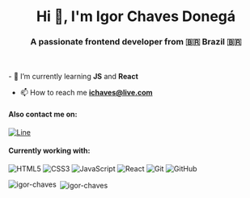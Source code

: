 <h1 align="center">Hi 👋, I'm Igor Chaves Donegá</h1>
<h3 align="center">A passionate frontend developer from 🇧🇷 Brazil 🇧🇷</h3>
<!-- <img align="right" alt="coding" width="300" src="https://private-user-images.githubusercontent.com/105141259/292093986-64e0f297-281f-481f-ad9e-ec00a792138c.jpg?jwt=eyJhbGciOiJIUzI1NiIsInR5cCI6IkpXVCJ9.eyJpc3MiOiJnaXRodWIuY29tIiwiYXVkIjoicmF3LmdpdGh1YnVzZXJjb250ZW50LmNvbSIsImtleSI6ImtleTEiLCJleHAiOjE3MDMxMzUyNzksIm5iZiI6MTcwMzEzNDk3OSwicGF0aCI6Ii8xMDUxNDEyNTkvMjkyMDkzOTg2LTY0ZTBmMjk3LTI4MWYtNDgxZi1hZDllLWVjMDBhNzkyMTM4Yy5qcGc_WC1BbXotQWxnb3JpdGhtPUFXUzQtSE1BQy1TSEEyNTYmWC1BbXotQ3JlZGVudGlhbD1BS0lBSVdOSllBWDRDU1ZFSDUzQSUyRjIwMjMxMjIxJTJGdXMtZWFzdC0xJTJGczMlMkZhd3M0X3JlcXVlc3QmWC1BbXotRGF0ZT0yMDIzMTIyMVQwNTAyNTlaJlgtQW16LUV4cGlyZXM9MzAwJlgtQW16LVNpZ25hdHVyZT04ZmI1MzM2OWI2MTIxMGRjZDkzZmEwMDI5MmJjMDE3MDAxZTQzMDU2YjM1MTdhNzA3ZGE2NWRlNDI1YzIzNTM3JlgtQW16LVNpZ25lZEhlYWRlcnM9aG9zdCZhY3Rvcl9pZD0wJmtleV9pZD0wJnJlcG9faWQ9MCJ9.QeqDw1WQ0ZRN0CSja9DoaPnxd3SBDUQbsqxOiNnw61I" />
<br><br><br><br> -->
<br><br>
- 🌱 I’m currently learning <b>JS</b> and <b>React</b>

- 📫 How to reach me **ichaves@live.com**

#### Also contact me on:
[![Line](https://img.shields.io/badge/Line-00C300?style=for-the-badge&logo=line&logoColor=white)](https://line.me/ti/p/5FTYGwIpal)

#### Currently working with:
![HTML5](https://img.shields.io/badge/html5-%23E34F26.svg?style=for-the-badge&logo=html5&logoColor=white)
![CSS3](https://img.shields.io/badge/css3-%231572B6.svg?style=for-the-badge&logo=css3&logoColor=white)
![JavaScript](https://img.shields.io/badge/javascript-%23323330.svg?style=for-the-badge&logo=javascript&logoColor=%23F7DF1E)
![React](https://img.shields.io/badge/react-%2320232a.svg?style=for-the-badge&logo=react&logoColor=%2361DAFB)
![Git](https://img.shields.io/badge/git-%23F05033.svg?style=for-the-badge&logo=git&logoColor=white)
![GitHub](https://img.shields.io/badge/github-%23121011.svg?style=for-the-badge&logo=github&logoColor=white)

<p><img align="left" src="https://github-readme-stats.vercel.app/api/top-langs?username=igor-chaves&show_icons=true&locale=en&layout=compact" alt="igor-chaves" /></p>

<p>&nbsp;<img align="center" src="https://github-readme-stats.vercel.app/api?username=igor-chaves&show_icons=true&locale=en" alt="igor-chaves" /></p>

